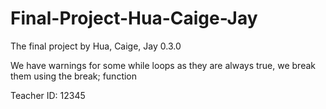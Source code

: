 # Final-Project-Hua-Caige-Jay
The final project by Hua, Caige, Jay
0.3.0

We have warnings for some while loops as they are always true, we break them using the break; function

Teacher ID: 12345
